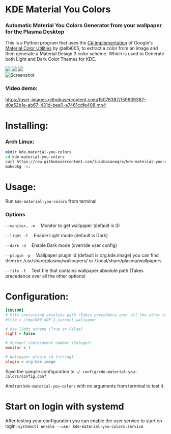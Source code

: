 # KDE Material You Colors
### Automatic Material You Colors Generator from your wallpaper for the Plasma Desktop

This is a Python program that uses the [C# implementation](https://github.com/material-foundation/material-color-utilities) of Google's [Material Color Utilities](https://github.com/material-foundation/material-color-utilities) by @albi005, to extract a color from an image and then generate a Material Design 3 color scheme. Which is used to Generate both Light and Dark Color Themes for KDE.
<div>
</img>
<img src="https://img.shields.io/badge/Made%20with-Ptython-1f425f.svg"></img>
<img src=https://img.shields.io/badge/Maintained%3F-yes-green.svg></img>
<img src="https://img.shields.io/github/repo-size/luisbocanegra/kde-material-you-colors?label=size&style=plasticr"></img>
</div>
<div>
<img src="Screenshot.png"  alt="Screenshot">
</div>

### Video demo:
https://user-images.githubusercontent.com/15076387/159639387-d0a52b1e-ab67-431d-bee0-a7461cdfe408.mp4

# Installing:
### Arch Linux:
```sh 
mkdir kde-material-you-colors 
cd kde-material-you-colors
curl https://raw.githubusercontent.com/luisbocanegra/kde-material-you-colors/main/PKGBUILD --output PKGBUILD
makepkg -si
```

# Usage:
Run `kde-material-you-colors` from terminal
### Options
`--monitor, -m`&emsp; Monitor to get wallpaper (default is 0)

`--light -l`&emsp; Enable Light mode (default is Dark)

`--dark -d`&emsp; Enable Dark mode (override user config)

`--plugin -p`&emsp; Wallpaper plugin id (default is org.kde.image) you can find them in: /usr/share/plasma/wallpapers/ or /.local/share/plasma/wallpapers

`--file -f`&emsp; Text file that contains wallpaper absolute path (Takes precedence over all the other options)

# Configuration:
```ini
[CUSTOM]
# File containing absolute path (Takes precedance over all the other as they are not needed)
#file = /tmp/000_eDP-1_current_wallpaper

# Use light scheme (True or False)
light = False

# Screen? containment number (Integer)
monitor = 1

# Wallpaper plugin id (string)
plugin = org.kde.image
```
Save the sample configuration to `~/.config/kde-material-you-colors/config.conf`

And run `kde-material-you-colors` with no arguments from terminal to test it.

# Start on login with systemd
After testing your configuration you can enable the user service to start on login:
``systemctl enable --user kde-material-you-colors.service``
